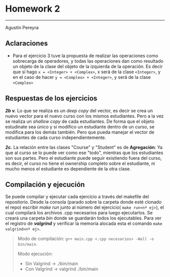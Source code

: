 # Homework 2

---

Agustín Pereyra

## Aclaraciones

- Para el ejercicio 3 tuve la propuesta de realizar las operaciones como sobrecarga de operadores, y todas las operaciones dan como resultado un objeto de la clase del objeto de la izquierda de la operación. Es decir que si hago `x = <Integer> + <Complex>`, x será de la clase `<Integer>`, y en el caso de hacer `y = <Complex> + <Integer>`, y será de la clase `<Complex>`

## Respuestas de los ejercicios

***2b v.*** Lo que se realiza es un *deep copy* del vector, es decir se crea un nuevo vector para el nuevo curso con los mismos estudiantes. Pero a la vez se realiza un *shallow copy* de cada estudiantes. De forma que el objeto estudinate sea único y si modifico un estudiante dentro de un curso, se modifica para los demás también. Pero que pueda manejar el vector de estudiantes de cada curso independientemente.

***2c.*** La relación entre las clases "Course" y "Student" es de **Agregación**:
Ya que al curso se lo puede ver como ese "todo", mientras que los estudiantes son sus partes. Pero el estudiante puede seguir existiendo fuera del curso, es decir, el curso no tiene el ownership completo sobre el estudiante, ni mucho menos el estudiante es dependiente de la otra clase.

## Compilación y ejecución

Se puede compilar y ejecutar cada ejercicio a través del makefile del repositorio. Desde la consola (parado sobre la carpeta donde esté clonado el repo) escribir *make run* junto al número del ejercicio( `make run<nº ej>`), el cual compilará los archivos .cpp necesarios para luego ejecutarlos.
Se creará una carpeta *bin* donde se guardarán todos los ejecutables.
Para ver el registro de ***valgrind*** y verificar la memoria alocada esta el comando `make valgrind<nº ej>`.

> Modo de compilación: ``g++ main.cpp <.cpp necesarios> -Wall -o bin/main``.
>
> Modo ejecución:
>
> - Sin Valgrind -> ./bin/main
> - Con Valgrind -> valgrind ./bin/main
